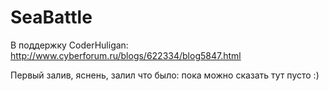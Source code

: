 # SeaBattle
В поддержку CoderHuligan: http://www.cyberforum.ru/blogs/622334/blog5847.html

Первый залив, яснень, залил что было:
пока можно сказать тут пусто :)
